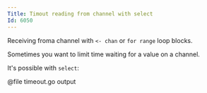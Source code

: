 ```yaml
---
Title: Timout reading from channel with select
Id: 6050
---
```

Receiving froma channel with `<- chan` or `for range` loop blocks.

Sometimes you want to limit time waiting for a value on a channel.

It's possible with `select`:

@file timeout.go output
